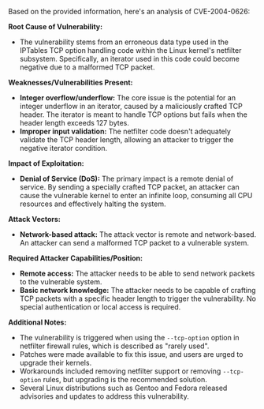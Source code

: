 Based on the provided information, here's an analysis of CVE-2004-0626:

**Root Cause of Vulnerability:**
- The vulnerability stems from an erroneous data type used in the IPTables TCP option handling code within the Linux kernel's netfilter subsystem. Specifically, an iterator used in this code could become negative due to a malformed TCP packet.

**Weaknesses/Vulnerabilities Present:**
- **Integer overflow/underflow:** The core issue is the potential for an integer underflow in an iterator, caused by a maliciously crafted TCP header. The iterator is meant to handle TCP options but fails when the header length exceeds 127 bytes.
- **Improper input validation:** The netfilter code doesn't adequately validate the TCP header length, allowing an attacker to trigger the negative iterator condition.

**Impact of Exploitation:**
- **Denial of Service (DoS):** The primary impact is a remote denial of service. By sending a specially crafted TCP packet, an attacker can cause the vulnerable kernel to enter an infinite loop, consuming all CPU resources and effectively halting the system.

**Attack Vectors:**
- **Network-based attack:** The attack vector is remote and network-based. An attacker can send a malformed TCP packet to a vulnerable system.

**Required Attacker Capabilities/Position:**
- **Remote access:** The attacker needs to be able to send network packets to the vulnerable system.
- **Basic network knowledge:** The attacker needs to be capable of crafting TCP packets with a specific header length to trigger the vulnerability. No special authentication or local access is required.

**Additional Notes:**
- The vulnerability is triggered when using the `--tcp-option` option in netfilter firewall rules, which is described as "rarely used".
- Patches were made available to fix this issue, and users are urged to upgrade their kernels.
- Workarounds included removing netfilter support or removing `--tcp-option` rules, but upgrading is the recommended solution.
- Several Linux distributions such as Gentoo and Fedora released advisories and updates to address this vulnerability.